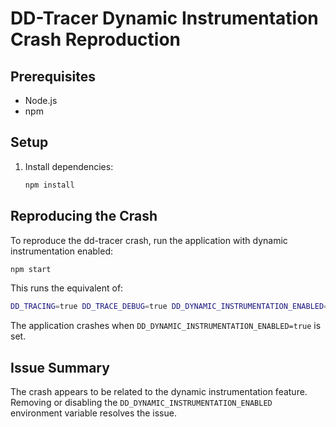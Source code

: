 # DD-Tracer Dynamic Instrumentation Crash Reproduction

## Prerequisites

- Node.js 
- npm

## Setup

1. Install dependencies:
   ```bash
   npm install
   ```

## Reproducing the Crash

To reproduce the dd-tracer crash, run the application with dynamic instrumentation enabled:

```bash
npm start
```

This runs the equivalent of:
```bash
DD_TRACING=true DD_TRACE_DEBUG=true DD_DYNAMIC_INSTRUMENTATION_ENABLED=true node index.js
```

The application crashes when `DD_DYNAMIC_INSTRUMENTATION_ENABLED=true` is set.

## Issue Summary

The crash appears to be related to the dynamic instrumentation feature. Removing or disabling the `DD_DYNAMIC_INSTRUMENTATION_ENABLED` environment variable resolves the issue. 